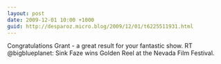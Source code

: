 ```yaml
---
layout: post
date: 2009-12-01 10:00 +1000
guid: http://desparoz.micro.blog/2009/12/01/t6225511931.html
---
```

Congratulations Grant - a great result for your fantastic show. RT @bigblueplanet: Sink Faze wins Golden Reel at the Nevada Film Festival.
